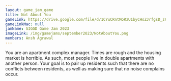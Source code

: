 ```yaml
---
layout: game_jam_game
title: Not About You
gameLink: https://drive.google.com/file/d/1CYuCRntMoRzU1byCHsZJrfgsD_z9rVw6/view?usp=drive_link
gameLinkMac: null
jamName: SIGGD Game Jam 2023
imageLink: /img/gamejams/september2023/NotAboutYou.png
members: Ansh Agrawal
---
```

<!--Put description here:-->
You are an apartment complex manager. Times are rough and the housing market is horrible. As such, most people live in double apartments with another person. Your goal is to pair up residents such that there are no conflicts between residents, as well as making sure that no noise complains occur.